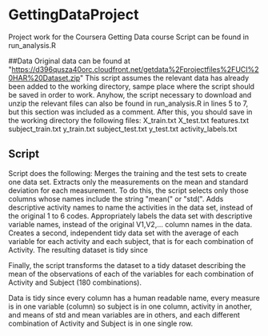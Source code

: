GettingDataProject
==================

Project work for the Coursera Getting Data course
Script can be found in run_analysis.R

##Data
Original data can be found at "https://d396qusza40orc.cloudfront.net/getdata%2Fprojectfiles%2FUCI%20HAR%20Dataset.zip"
This script assumes the relevant data has already been added to the working directory, sampe place where the
script should be saved in order to work.
Anyhow, the script necessary to download and unzip the relevant files can also be found in run_analysis.R
in lines 5 to 7, but this section was included as a comment. After this, you should save in the working directory the
following files:
X_train.txt
X_test.txt
features.txt
subject_train.txt
y_train.txt
subject_test.txt
y_test.txt
activity_labels.txt

## Script
Script does the following:
Merges the training and the test sets to create one data set.
Extracts only the measurements on the mean and standard deviation for each measurement. To do this, the script
selects only those columns whose names include the string "mean(" or "std(". 
Adds  descriptive activity names to name the activities in the data set, instead of the original 1 to 6 codes.
Appropriately labels the data set with descriptive variable names, instead of the original V1,V2,... column names
in the data.
Creates a second, independent tidy data set with the average of each variable for each activity and each subject, that is
for each combination of Activity. The resulting dataset is tidy since 

Finally, the script transforms the dataset to a tidy dataset describing the mean of the observations of each of the
variables for each combination of Activity and Subject (180 combinations). 

Data is tidy since every column has a human readable name, every measure is in one variable (column) so subject is 
in one column, activity in another, and means of std and mean variables are in others, and
each different combination of Activity and Subject is in one single row.
